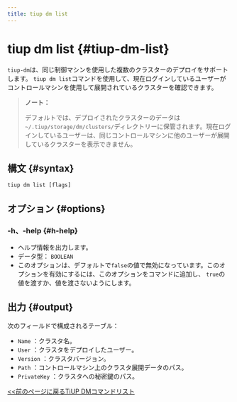 ```yaml
---
title: tiup dm list
---
```


# tiup dm list {#tiup-dm-list}

`tiup-dm`は、同じ制御マシンを使用した複数のクラスターのデプロイをサポートします。 `tiup dm list`コマンドを使用して、現在ログインしているユーザーがコントロールマシンを使用して展開されているクラスターを確認できます。

> **ノート：**
>
> デフォルトでは、デプロイされたクラスターのデータは`~/.tiup/storage/dm/clusters/`ディレクトリーに保管されます。現在ログインしているユーザーは、同じコントロールマシンに他のユーザーが展開しているクラスターを表示できません。

## 構文 {#syntax}

```shell
tiup dm list [flags]
```

## オプション {#options}

### -h、-help {#h-help}

-   ヘルプ情報を出力します。
-   データ型： `BOOLEAN`
-   このオプションは、デフォルトで`false`の値で無効になっています。このオプションを有効にするには、このオプションをコマンドに追加し、 `true`の値を渡すか、値を渡さないようにします。

## 出力 {#output}

次のフィールドで構成されるテーブル：

-   `Name` ：クラスタ名。
-   `User` ：クラスタをデプロイしたユーザー。
-   `Version` ：クラスタバージョン。
-   `Path` ：コントロールマシン上のクラスタ展開データのパス。
-   `PrivateKey` ：クラスタへの秘密鍵のパス。

[&lt;&lt;前のページに戻るTiUP DMコマンドリスト](/tiup/tiup-component-dm.md#command-list)
